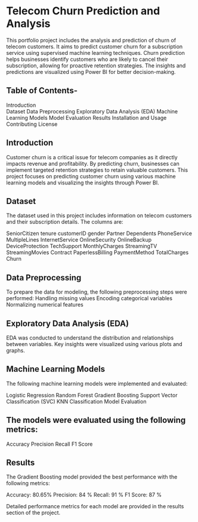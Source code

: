 # Telecom Churn Prediction and Analysis

This portfolio project includes the analysis and prediction of churn of telecom customers. It aims to predict customer churn for a subscription service using supervised machine learning techniques. Churn prediction helps businesses identify customers who are likely to cancel their subscription, allowing for proactive retention strategies. The insights and predictions are visualized using Power BI for better decision-making.

## Table of Contents-
Introduction <br>
Dataset
Data Preprocessing
Exploratory Data Analysis (EDA)
Machine Learning Models
Model Evaluation
Results
Installation and Usage
Contributing
License


## Introduction
Customer churn is a critical issue for telecom companies as it directly impacts revenue and profitability. By predicting churn, businesses can implement targeted retention strategies to retain valuable customers. This project focuses on predicting customer churn using various machine learning models and visualizing the insights through Power BI.

## Dataset
The dataset used in this project includes information on telecom customers and their subscription details. The columns are:

SeniorCitizen
tenure
customerID
gender
Partner
Dependents
PhoneService
MultipleLines
InternetService
OnlineSecurity
OnlineBackup
DeviceProtection
TechSupport
MonthlyCharges
StreamingTV
StreamingMovies
Contract
PaperlessBilling
PaymentMethod
TotalCharges
Churn


## Data Preprocessing
To prepare the data for modeling, the following preprocessing steps were performed:
Handling missing values
Encoding categorical variables
Normalizing numerical features


## Exploratory Data Analysis (EDA)
EDA was conducted to understand the distribution and relationships between variables. Key insights were visualized using various plots and graphs.

## Machine Learning Models
The following machine learning models were implemented and evaluated:

Logistic Regression
Random Forest
Gradient Boosting
Support Vector Classification (SVC)
KNN Classification
Model Evaluation


## The models were evaluated using the following metrics:

Accuracy
Precision
Recall
F1 Score

## Results
The Gradient Boosting model provided the best performance with the following metrics:

Accuracy: 80.65%
Precision: 84 %
Recall: 91 %
F1 Score: 87 %

Detailed performance metrics for each model are provided in the results section of the project.






